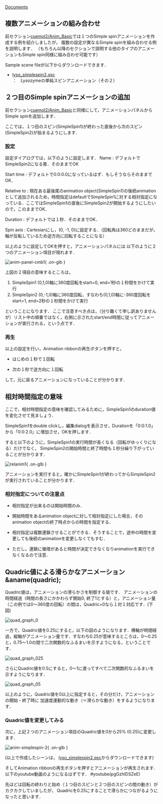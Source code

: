 [Documents](../Documents)
## 複数アニメーションの組み合わせ

前セクション[cuemol2/Anim_Basic](../cuemol2/Anim_Basic)では１つのSimple spinアニメーションを作成する例を紹介しましたが，
複数の設定が異なるSimple spinを組み合わせる例を説明します．
（もちろん以降のセクションで説明する他のタイプのアニメーションもSimple spin同様に組み合わせ可能です）

Sample scene fileが以下からダウンロードできます．

-  [lyso_simplespin2.qsc](http://downloads.sourceforge.net/project/cuemol/sample-files/2.1.0.241/lyso_simplespin2.qsc)：　Lysozymeの単純スピンアニメーション（その２）

## ２つ目のSimple spinアニメーションの追加

前セクション[cuemol2/Anim_Basic](../cuemol2/Anim_Basic)と同様にして，アニメーションパネルからSimple spinを追加します．

ここでは，１つ目のスピン(SimpleSpin1)が終わった直後から次のスピン(SimpleSpin2)が始まるようにします．

### 設定
設定ダイアログでは，以下のように設定します．
Name
:   デフォルトでSimpleSpin2になる筈．そのままでOK

Start time
:   デフォルトで0:0:0.0になっているはず．もしそうならそのままでOK．

Relative to
:   現在ある最後尾のanimation object(SimpleSpin1)の後続animationとして追加されるため，時間指定はdefaultでSimpleSpin1に対する相対指定になっている．ここではSimpleSpin1の直後にSimpleSpin2が開始するようにしたいので，このままでOK．

Duration
:   デフォルトでは１秒．そのままでOK．

Spin axis
:   Cartesianにし，(0, -1, 0)に設定する．（回転角は360どのままだが，軸が反転しているため逆方向に回転することになる）


以上のように設定してOKを押すと，アニメーションパネルには
以下のように２つのアニメーション項目が現れます．

![anim-panel-cmb1](../assets/images/cuemol2/Anim_Cmb/anim-panel-cmb1.png){ .on-glb }


上図の２項目の意味するところは，
1.  SimpleSpin1 (0,1,0)軸に360度回転をstart=0, end=1秒の１秒間をかけて実行
1.  SimpleSpin2 (0,-1,0)軸に360度回転，すなわち(0,1,0)軸に-360度回転をstart=1, end=2秒の１秒間をかけて実行

ということになります．
ここで注意すべき点は，（分り難くて申し訳ありませんが）リスト中の順番ではなく，右側に示されたstart/end時間に従ってアニメーションが実行される，という点です．

### 再生
以上の設定を行い，Animation ribbonの再生ボタンを押すと，

-  はじめの１秒で１回転

-  次の１秒で逆方向に１回転

して，元に戻るアニメーションになっていることが分かります．

## 相対時間指定の意味
ここで，相対時間指定の意味を確認してみるために，SimpleSpin1のduration値を変化させて見ましょう．

SimpleSpin1をdouble clickし，編集dialogを表示させ，Durationを「0:0:1.0」から「0:0:2.0」に増加させ，OKを押します．

すると以下のように，SimpleSpin1の実行時間が長くなる（回転がゆっくりになる）だけでなく，
SimpleSpin2の開始時間と終了時間も１秒分繰り下がっていることが分かります．


![relanim1](../assets/images/cuemol2/Anim_Cmb/relanim1.png){ .on-glb }


アニメーションを実行すると，確かにSimpleSpin1が終わってからSimpleSpin2が実行されていることが分かります．

### 相対指定についての注意点


-  相対指定が出来るのは開始時間のみ．

-  開始時間をあるanimation objectに対して相対指定にした場合，そのanimation objectの終了時点からの時間を指定する．

-  相対指定は複数連鎖させることができる．そうすることで，途中の時間を変更しても後続のanimationを変更しなくてもすむ．

-  ただし，連鎖に循環があると時間が決定できなくなりanimationを実行できなくなるので注意．

## Quadric値による滑らかなアニメーション&aname(quadric);
Quadric値は，アニメーションの滑らかさを制御する値です．
アニメーションの時間経過（時間の長さにかかわらず開始0, 終了1とする）と，アニメーション量（この例では0〜360度の回転）の間は，Quadric=0なら１対１対応です．(下図)

![quad_graph_0](../assets/images/cuemol2/Anim_Cmb/quad_graph_0.png)


一方で，Quadric値を0.25にすると，以下の図のようになります．横軸が時間経過，縦軸がアニメーション量です．すなわち0.25が意味するところは，0〜0.25と，0.75〜1.0の間で二次関数的なふるまいを示すようになる，ということです．

![quad_graph_025](../assets/images/cuemol2/Anim_Cmb/quad_graph_025.png)


さらにQuadric値を0.5にすると，0〜1に渡ってすべて二次関数的なふるまいを示すようになります．

![quad_graph_05](../assets/images/cuemol2/Anim_Cmb/quad_graph_05.png)


以上のように，Quadric値を0以上に指定すると，その分だけ，アニメーションの開始・終了時に
加速度運動的な動き（＝滑らかな動き）をするようになります．

### Quadric値を変更してみる

次に，上記２つのアニメーション項目のQuadric値を0から25% (0.25)に変更します．

![anim-simplespin-2](../assets/images/cuemol2/Anim_Cmb/anim-simplespin-2.png){ .on-glb }

(以上で作成したシーンは，
[lyso_simplespin2.qsc](http://downloads.sourceforge.net/project/cuemol/sample-files/2.1.0.241/lyso_simplespin2.qsc)からダウンロードできます)

そしてAnimation ribbonの再生ボタンを押すとアニメーションが再生されます．
以下のyoutube動画のようになるはずです．
#youtube(pgGzhlDSZeE)

先ほどは回転の終わりと始め（１つ目のスピンと２つ目のスピンの間の動き）がカクカクしていましたが，
Quadricを0.25にすることで滑らかにつながるようになったと思います．
